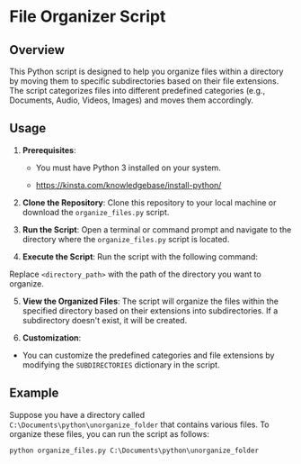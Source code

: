 # File Organizer Script

## Overview

This Python script is designed to help you organize files within a directory by moving them to specific subdirectories based on their file extensions. The script categorizes files into different predefined categories (e.g., Documents, Audio, Videos, Images) and moves them accordingly.

## Usage

1. **Prerequisites**:
   - You must have Python 3 installed on your system.

   - https://kinsta.com/knowledgebase/install-python/

2. **Clone the Repository**:
   Clone this repository to your local machine or download the `organize_files.py` script.

3. **Run the Script**:
   Open a terminal or command prompt and navigate to the directory where the `organize_files.py` script is located.

4. **Execute the Script**:
   Run the script with the following command:


Replace `<directory_path>` with the path of the directory you want to organize.

5. **View the Organized Files**:
The script will organize the files within the specified directory based on their extensions into subdirectories. If a subdirectory doesn't exist, it will be created.

6. **Customization**:
- You can customize the predefined categories and file extensions by modifying the `SUBDIRECTORIES` dictionary in the script.

## Example

Suppose you have a directory called `C:\Documents\python\unorganize_folder` that contains various files. To organize these files, you can run the script as follows:

```shell
python organize_files.py C:\Documents\python\unorganize_folder
